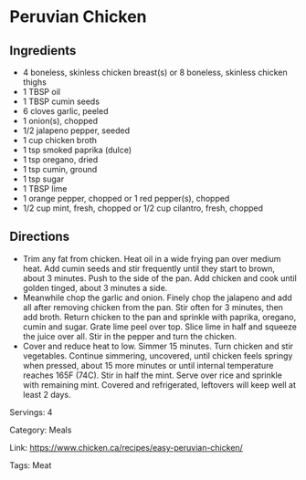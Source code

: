 # Peruvian Chicken

## Ingredients

- 4 boneless, skinless chicken breast(s) or 8 boneless, skinless chicken thighs
- 1 TBSP oil
- 1 TBSP cumin seeds
- 6 cloves garlic, peeled
- 1 onion(s), chopped
- 1/2 jalapeno pepper, seeded
- 1 cup chicken broth
- 1 tsp smoked paprika (dulce)
- 1 tsp oregano, dried
- 1 tsp cumin, ground
- 1 tsp sugar
- 1 TBSP lime
- 1 orange pepper, chopped or 1 red pepper(s), chopped
- 1/2 cup mint, fresh, chopped or 1/2 cup cilantro, fresh, chopped

## Directions

- Trim any fat from chicken. Heat oil in a wide frying pan over medium heat. Add cumin seeds and stir frequently until they start to brown, about 3 minutes. Push to the side of the pan. Add chicken and cook until golden tinged, about 3 minutes a side.
- Meanwhile chop the garlic and onion. Finely chop the jalapeno and add all after removing chicken from the pan. Stir often for 3 minutes, then add broth. Return chicken to the pan and sprinkle with paprika, oregano, cumin and sugar. Grate lime peel over top. Slice lime in half and squeeze the juice over all. Stir in the pepper and turn the chicken.
- Cover and reduce heat to low. Simmer 15 minutes. Turn chicken and stir vegetables. Continue simmering, uncovered, until chicken feels springy when pressed, about 15 more minutes or until internal temperature reaches 165F (74C). Stir in half the mint. Serve over rice and sprinkle with remaining mint. Covered and refrigerated, leftovers will keep well at least 2 days.

Servings: 4

Category: Meals

Link: https://www.chicken.ca/recipes/easy-peruvian-chicken/

Tags: Meat

